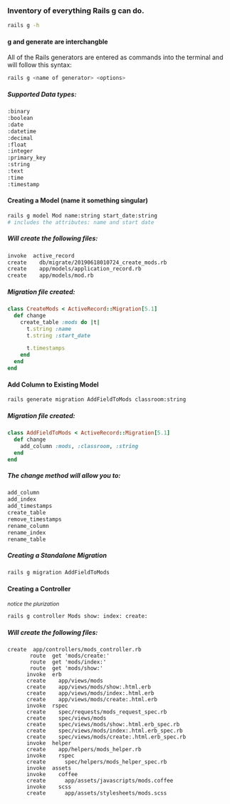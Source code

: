 ### Inventory of everything Rails g can do.
```sh
rails g -h
```
#### g and generate are interchangble

All of the Rails generators are entered as commands into the terminal and will follow this syntax:

```sh
rails g <name of generator> <options>
```
##### Supported Data types:
```sh
:binary
:boolean
:date
:datetime
:decimal
:float
:integer
:primary_key
:string
:text
:time
:timestamp
```

#### Creating a Model (name it something singular)
```sh
rails g model Mod name:string start_date:string
# includes the attributes: name and start date
```
##### Will create the following files:
```sh
invoke  active_record
create    db/migrate/20190618010724_create_mods.rb
create    app/models/application_record.rb
create    app/models/mod.rb
```
##### Migration file created:
```ruby
class CreateMods < ActiveRecord::Migration[5.1]
  def change
    create_table :mods do |t|
      t.string :name
      t.string :start_date

      t.timestamps
    end
  end
end
```
#### Add Column to Existing Model
```sh
rails generate migration AddFieldToMods classroom:string
```
##### Migration file created:
```ruby
class AddFieldToMods < ActiveRecord::Migration[5.1]
  def change
    add_column :mods, :classroom, :string
  end
end
```
##### The change method will allow you to:
```sh
add_column
add_index
add_timestamps
create_table
remove_timestamps
rename_column
rename_index
rename_table
```
##### Creating a Standalone Migration
```sh
rails g migration AddFieldToMods
```
#### Creating a Controller
<em><sub>notice the plurization</sub></em>
```sh
rails g controller Mods show: index: create:
```
##### Will create the following files:
```
create  app/controllers/mods_controller.rb
       route  get 'mods/create:'
       route  get 'mods/index:'
       route  get 'mods/show:'
      invoke  erb
      create    app/views/mods
      create    app/views/mods/show:.html.erb
      create    app/views/mods/index:.html.erb
      create    app/views/mods/create:.html.erb
      invoke  rspec
      create    spec/requests/mods_request_spec.rb
      create    spec/views/mods
      create    spec/views/mods/show:.html.erb_spec.rb
      create    spec/views/mods/index:.html.erb_spec.rb
      create    spec/views/mods/create:.html.erb_spec.rb
      invoke  helper
      create    app/helpers/mods_helper.rb
      invoke    rspec
      create      spec/helpers/mods_helper_spec.rb
      invoke  assets
      invoke    coffee
      create      app/assets/javascripts/mods.coffee
      invoke    scss
      create      app/assets/stylesheets/mods.scss
```
